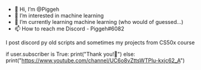 - 👋 Hi, I’m @Piggeh
- 👀 I’m interested in machine learning
- 🌱 I’m currently learning machine learning (who would of guessed...)
- 📫 How to reach me Discord - Piggeh#6082

I post discord py old scripts and sometimes my projects from CS50x course

if user.subscriber is True:
  print("Thank you!🎉")
else:
  print("https://www.youtube.com/channel/UC6o8vZttsWTPlu-kxjc62_A")

<!---
PiggehJB/PiggehJB is a ✨ special ✨ repository because its `README.md` (this file) appears on your GitHub profile.
You can click the Preview link to take a look at your changes.
--->
